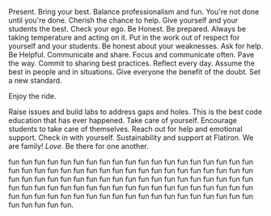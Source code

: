 ---
---

Present. Bring your best. Balance professionalism and fun. You're not done until
you're done. Cherish the chance to help. Give yourself and your students the 
best. Check your ego. Be Honest. Be prepared. Always be taking temperature and 
acting on it. Put in the work out of respect for yourself and your students. Be 
honest about your weaknesses. Ask for help. Be Helpful. Communicate and share. 
Focus and communicate often. Pave the way. Commit to sharing best practices. 
Reflect every day. Assume the best in people and in situations. Give everyone 
the benefit of the doubt. Set a new standard. 

Enjoy the ride.

Raise issues and build labs to address gaps and holes. This is the best code 
education that has ever happened. Take care of yourself. Encourage students to 
take care of themselves. Reach out for help and emotional support. Check in with
yourself. Sustainability and support at Flatiron. We are family! *Love*. Be 
there for one another.

fun fun fun fun fun fun fun fun fun fun fun fun fun fun fun fun fun fun fun fun
fun fun fun fun fun fun fun fun fun fun fun fun fun fun fun fun fun fun fun fun
fun fun fun fun fun fun fun fun fun fun fun fun fun fun fun fun fun fun fun fun
fun fun fun fun fun fun fun fun fun fun fun fun fun fun fun fun fun fun fun fun
fun fun fun fun fun fun fun fun fun fun fun fun fun fun fun fun fun fun fun fun.
